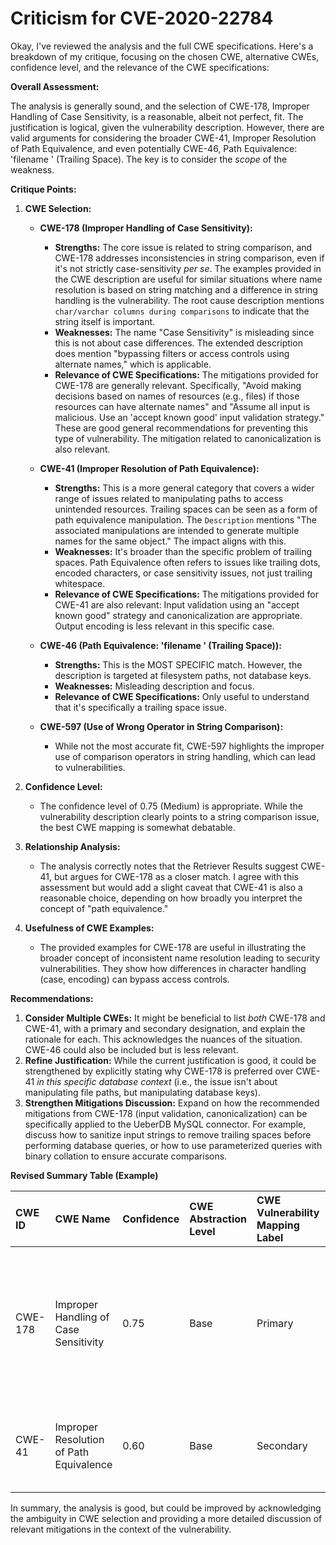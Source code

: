 # Criticism for CVE-2020-22784

Okay, I've reviewed the analysis and the full CWE specifications. Here's a breakdown of my critique, focusing on the chosen CWE, alternative CWEs, confidence level, and the relevance of the CWE specifications:

**Overall Assessment:**

The analysis is generally sound, and the selection of CWE-178, Improper Handling of Case Sensitivity, is a reasonable, albeit not perfect, fit. The justification is logical, given the vulnerability description. However, there are valid arguments for considering the broader CWE-41, Improper Resolution of Path Equivalence, and even potentially CWE-46, Path Equivalence: 'filename ' (Trailing Space).  The key is to consider the *scope* of the weakness.

**Critique Points:**

1.  **CWE Selection:**

    *   **CWE-178 (Improper Handling of Case Sensitivity):**
        *   **Strengths:** The core issue is related to string comparison, and CWE-178 addresses inconsistencies in string comparison, even if it's not strictly case-sensitivity *per se*.  The examples provided in the CWE description are useful for similar situations where name resolution is based on string matching and a difference in string handling is the vulnerability. The root cause description mentions `char/varchar columns during comparisons` to indicate that the string itself is important.
        *   **Weaknesses:** The name "Case Sensitivity" is misleading since this is not about case differences. The extended description does mention "bypassing filters or access controls using alternate names," which is applicable.
        *   **Relevance of CWE Specifications:** The mitigations provided for CWE-178 are generally relevant. Specifically, "Avoid making decisions based on names of resources (e.g., files) if those resources can have alternate names" and "Assume all input is malicious. Use an 'accept known good' input validation strategy." These are good general recommendations for preventing this type of vulnerability. The mitigation related to canonicalization is also relevant.

    *   **CWE-41 (Improper Resolution of Path Equivalence):**
        *   **Strengths:** This is a more general category that covers a wider range of issues related to manipulating paths to access unintended resources. Trailing spaces can be seen as a form of path equivalence manipulation. The `Description` mentions "The associated manipulations are intended to generate multiple names for the same object." The impact aligns with this.
        *   **Weaknesses:** It's broader than the specific problem of trailing spaces. Path Equivalence often refers to issues like trailing dots, encoded characters, or case sensitivity issues, not just trailing whitespace.
        *   **Relevance of CWE Specifications:** The mitigations provided for CWE-41 are also relevant: Input validation using an "accept known good" strategy and canonicalization are appropriate. Output encoding is less relevant in this specific case.

    *   **CWE-46 (Path Equivalence: 'filename ' (Trailing Space)):**
        *   **Strengths:** This is the MOST SPECIFIC match. However, the description is targeted at filesystem paths, not database keys.
        *   **Weaknesses:** Misleading description and focus.
        *   **Relevance of CWE Specifications:** Only useful to understand that it's specifically a trailing space issue.

    *   **CWE-597 (Use of Wrong Operator in String Comparison):**
        * While not the most accurate fit, CWE-597 highlights the improper use of comparison operators in string handling, which can lead to vulnerabilities.

2.  **Confidence Level:**

    *   The confidence level of 0.75 (Medium) is appropriate. While the vulnerability description clearly points to a string comparison issue, the best CWE mapping is somewhat debatable.

3.  **Relationship Analysis:**

    *   The analysis correctly notes that the Retriever Results suggest CWE-41, but argues for CWE-178 as a closer match. I agree with this assessment but would add a slight caveat that CWE-41 is also a reasonable choice, depending on how broadly you interpret the concept of "path equivalence."

4.  **Usefulness of CWE Examples:**

    *   The provided examples for CWE-178 are useful in illustrating the broader concept of inconsistent name resolution leading to security vulnerabilities. They show how differences in character handling (case, encoding) can bypass access controls.

**Recommendations:**

1.  **Consider Multiple CWEs:** It might be beneficial to list *both* CWE-178 and CWE-41, with a primary and secondary designation, and explain the rationale for each. This acknowledges the nuances of the situation.  CWE-46 could also be included but is less relevant.
2.  **Refine Justification:** While the current justification is good, it could be strengthened by explicitly stating why CWE-178 is preferred over CWE-41 *in this specific database context* (i.e., the issue isn't about manipulating file paths, but manipulating database keys).
3.  **Strengthen Mitigations Discussion:** Expand on how the recommended mitigations from CWE-178 (input validation, canonicalization) can be specifically applied to the UeberDB MySQL connector. For example, discuss how to sanitize input strings to remove trailing spaces before performing database queries, or how to use parameterized queries with binary collation to ensure accurate comparisons.

**Revised Summary Table (Example)**

| CWE ID    | CWE Name                                      | Confidence | CWE Abstraction Level | CWE Vulnerability Mapping Label | CWE-Vulnerability Mapping Notes                                                                                                                                                                                                                                                                                                                    |
| :-------- | :-------------------------------------------- | :--------- | :-------------------- | :---------------------------- | :------------------------------------------------------------------------------------------------------------------------------------------------------------------------------------------------------------------------------------------------------------------------------------------------------------------------------------------------- |
| CWE-178   | Improper Handling of Case Sensitivity       | 0.75       | Base                  | Primary                     | Best fit given the root cause is about string comparison. Trailing spaces are not equivalent, so not handled consistently.                                                                                                                                                                                                                   |
| CWE-41 | Improper Resolution of Path Equivalence | 0.60 | Base | Secondary | Trailing spaces are a form of path equivalence, but not the primary cause. |

In summary, the analysis is good, but could be improved by acknowledging the ambiguity in CWE selection and providing a more detailed discussion of relevant mitigations in the context of the vulnerability.
